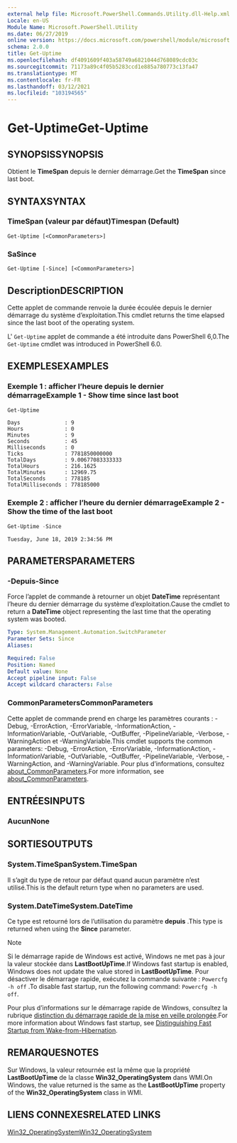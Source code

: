 ```yaml
---
external help file: Microsoft.PowerShell.Commands.Utility.dll-Help.xml
Locale: en-US
Module Name: Microsoft.PowerShell.Utility
ms.date: 06/27/2019
online version: https://docs.microsoft.com/powershell/module/microsoft.powershell.utility/get-uptime?view=powershell-7&WT.mc_id=ps-gethelp
schema: 2.0.0
title: Get-Uptime
ms.openlocfilehash: df4091609f403a58749a6821044d768089cdc03c
ms.sourcegitcommit: 71173a89c4f05b5283ccd1e885a780773c13fa47
ms.translationtype: MT
ms.contentlocale: fr-FR
ms.lasthandoff: 03/12/2021
ms.locfileid: "103194565"
---
```

# <span data-ttu-id="18804-102">Get-Uptime</span><span class="sxs-lookup"><span data-stu-id="18804-102">Get-Uptime</span></span>

## <span data-ttu-id="18804-103">SYNOPSIS</span><span class="sxs-lookup"><span data-stu-id="18804-103">SYNOPSIS</span></span>
<span data-ttu-id="18804-104">Obtient le **TimeSpan** depuis le dernier démarrage.</span><span class="sxs-lookup"><span data-stu-id="18804-104">Get the **TimeSpan** since last boot.</span></span>

## <span data-ttu-id="18804-105">SYNTAX</span><span class="sxs-lookup"><span data-stu-id="18804-105">SYNTAX</span></span>

### <span data-ttu-id="18804-106">TimeSpan (valeur par défaut)</span><span class="sxs-lookup"><span data-stu-id="18804-106">Timespan (Default)</span></span>

```
Get-Uptime [<CommonParameters>]
```

### <span data-ttu-id="18804-107">Sa</span><span class="sxs-lookup"><span data-stu-id="18804-107">Since</span></span>

```
Get-Uptime [-Since] [<CommonParameters>]
```

## <span data-ttu-id="18804-108">Description</span><span class="sxs-lookup"><span data-stu-id="18804-108">DESCRIPTION</span></span>

<span data-ttu-id="18804-109">Cette applet de commande renvoie la durée écoulée depuis le dernier démarrage du système d’exploitation.</span><span class="sxs-lookup"><span data-stu-id="18804-109">This cmdlet returns the time elapsed since the last boot of the operating system.</span></span>

<span data-ttu-id="18804-110">L' `Get-Uptime` applet de commande a été introduite dans PowerShell 6,0.</span><span class="sxs-lookup"><span data-stu-id="18804-110">The `Get-Uptime` cmdlet was introduced in PowerShell 6.0.</span></span>

## <span data-ttu-id="18804-111">EXEMPLES</span><span class="sxs-lookup"><span data-stu-id="18804-111">EXAMPLES</span></span>

### <span data-ttu-id="18804-112">Exemple 1 : afficher l’heure depuis le dernier démarrage</span><span class="sxs-lookup"><span data-stu-id="18804-112">Example 1 - Show time since last boot</span></span>

```powershell
Get-Uptime
```

```Output
Days              : 9
Hours             : 0
Minutes           : 9
Seconds           : 45
Milliseconds      : 0
Ticks             : 7781850000000
TotalDays         : 9.00677083333333
TotalHours        : 216.1625
TotalMinutes      : 12969.75
TotalSeconds      : 778185
TotalMilliseconds : 778185000
```

### <span data-ttu-id="18804-113">Exemple 2 : afficher l’heure du dernier démarrage</span><span class="sxs-lookup"><span data-stu-id="18804-113">Example 2 - Show the time of the last boot</span></span>

```powershell
Get-Uptime -Since
```

```Output
Tuesday, June 18, 2019 2:34:56 PM
```

## <span data-ttu-id="18804-114">PARAMETERS</span><span class="sxs-lookup"><span data-stu-id="18804-114">PARAMETERS</span></span>

### <span data-ttu-id="18804-115">-Depuis</span><span class="sxs-lookup"><span data-stu-id="18804-115">-Since</span></span>

<span data-ttu-id="18804-116">Force l’applet de commande à retourner un objet **DateTime** représentant l’heure du dernier démarrage du système d’exploitation.</span><span class="sxs-lookup"><span data-stu-id="18804-116">Cause the cmdlet to return a **DateTime** object representing the last time that the operating system was booted.</span></span>

```yaml
Type: System.Management.Automation.SwitchParameter
Parameter Sets: Since
Aliases:

Required: False
Position: Named
Default value: None
Accept pipeline input: False
Accept wildcard characters: False
```

### <span data-ttu-id="18804-117">CommonParameters</span><span class="sxs-lookup"><span data-stu-id="18804-117">CommonParameters</span></span>

<span data-ttu-id="18804-118">Cette applet de commande prend en charge les paramètres courants : -Debug, -ErrorAction, -ErrorVariable, -InformationAction, -InformationVariable, -OutVariable, -OutBuffer, -PipelineVariable, -Verbose, -WarningAction et -WarningVariable.</span><span class="sxs-lookup"><span data-stu-id="18804-118">This cmdlet supports the common parameters: -Debug, -ErrorAction, -ErrorVariable, -InformationAction, -InformationVariable, -OutVariable, -OutBuffer, -PipelineVariable, -Verbose, -WarningAction, and -WarningVariable.</span></span> <span data-ttu-id="18804-119">Pour plus d’informations, consultez [about_CommonParameters](https://go.microsoft.com/fwlink/?LinkID=113216).</span><span class="sxs-lookup"><span data-stu-id="18804-119">For more information, see [about_CommonParameters](https://go.microsoft.com/fwlink/?LinkID=113216).</span></span>

## <span data-ttu-id="18804-120">ENTRÉES</span><span class="sxs-lookup"><span data-stu-id="18804-120">INPUTS</span></span>

### <span data-ttu-id="18804-121">Aucun</span><span class="sxs-lookup"><span data-stu-id="18804-121">None</span></span>

## <span data-ttu-id="18804-122">SORTIES</span><span class="sxs-lookup"><span data-stu-id="18804-122">OUTPUTS</span></span>

### <span data-ttu-id="18804-123">System.TimeSpan</span><span class="sxs-lookup"><span data-stu-id="18804-123">System.TimeSpan</span></span>

<span data-ttu-id="18804-124">Il s’agit du type de retour par défaut quand aucun paramètre n’est utilisé.</span><span class="sxs-lookup"><span data-stu-id="18804-124">This is the default return type when no parameters are used.</span></span>

### <span data-ttu-id="18804-125">System.DateTime</span><span class="sxs-lookup"><span data-stu-id="18804-125">System.DateTime</span></span>

<span data-ttu-id="18804-126">Ce type est retourné lors de l’utilisation du paramètre **depuis** .</span><span class="sxs-lookup"><span data-stu-id="18804-126">This type is returned when using the **Since** parameter.</span></span>

> [!NOTE]
> <span data-ttu-id="18804-127">Si le démarrage rapide de Windows est activé, Windows ne met pas à jour la valeur stockée dans **LastBootUpTime**.</span><span class="sxs-lookup"><span data-stu-id="18804-127">If Windows fast startup is enabled, Windows does not update the value stored in **LastBootUpTime**.</span></span> <span data-ttu-id="18804-128">Pour désactiver le démarrage rapide, exécutez la commande suivante : `Powercfg -h off` .</span><span class="sxs-lookup"><span data-stu-id="18804-128">To disable fast startup, run the following command: `Powercfg -h off`.</span></span>
>
> <span data-ttu-id="18804-129">Pour plus d’informations sur le démarrage rapide de Windows, consultez la rubrique [distinction du démarrage rapide de la mise en veille prolongée](/windows-hardware/drivers/kernel/distinguishing-fast-startup-from-wake-from-hibernation).</span><span class="sxs-lookup"><span data-stu-id="18804-129">For more information about Windows fast startup, see [Distinguishing Fast Startup from Wake-from-Hibernation](/windows-hardware/drivers/kernel/distinguishing-fast-startup-from-wake-from-hibernation).</span></span>

## <span data-ttu-id="18804-130">REMARQUES</span><span class="sxs-lookup"><span data-stu-id="18804-130">NOTES</span></span>

<span data-ttu-id="18804-131">Sur Windows, la valeur retournée est la même que la propriété **LastBootUpTime** de la classe **Win32_OperatingSystem** dans WMI.</span><span class="sxs-lookup"><span data-stu-id="18804-131">On Windows, the value returned is the same as the **LastBootUpTime** property of the **Win32_OperatingSystem** class in WMI.</span></span>

## <span data-ttu-id="18804-132">LIENS CONNEXES</span><span class="sxs-lookup"><span data-stu-id="18804-132">RELATED LINKS</span></span>

[<span data-ttu-id="18804-133">Win32_OperatingSystem</span><span class="sxs-lookup"><span data-stu-id="18804-133">Win32_OperatingSystem</span></span>](/windows/win32/cimwin32prov/win32-operatingsystem#properties)
